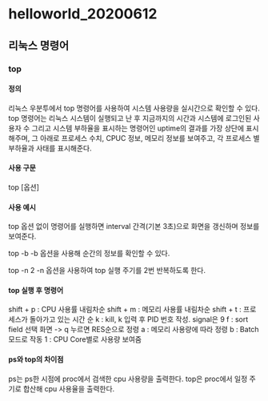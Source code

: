 # helloworld_20200612


## 리눅스 명령어
### top
#### 정의
리눅스 우분투에서 top 명령어를 사용하여 시스템 사용량을 실시간으로 확인할 수 있다.
top 명령어는 리눅스 시스템이 실행되고 난 후 지금까지의 시간과 시스템에 로그인된 사용자 수 그리고 시스템 부하율을 표시하는 명령어인 uptime의 결과를 가장 상단에 표시해주며, 그 아래로 프로세스 수치, CPUC 정보, 메모리 정보를 보여주고, 각 프로세스 별 부하율과 사태를 표시해준다.
#### 사용 구문
top [옵션]
#### 사용 예시
top
옵션 없이 명령어를 실행하면 interval 간격(기본 3초)으로 화면을 갱신하며 정보를 보여준다.

top -b
-b 옵션을 사용해 순간의 정보를 확인할 수 있다.

top -n 2
-n 옵션을 사용하여 top 실행 주기를 2번 반복하도록 한다.

#### top 실행 후 명령어
shift + p : CPU 사용률 내림차순
shift + m : 메모리 사용률 내림차순
shift + t : 프로세스가 돌아가고 있는 시간 순
k : kill, k 입력 후 PID 번호 작성. signal은 9
f : sort field 선택 화면 -> q 누르면 RES순으로 정령
a : 메모리 사용량에 따라 정령
b : Batch 모드로 작동
1 : CPU Core별로 사용량 보여줌

#### ps와 top의 차이점
ps는 ps한 시점에 proc에서 검색한 cpu 사용량을 출력한다.
top은 proc에서 일정 주기로 합산해 cpu 사용율을 출력한다.
